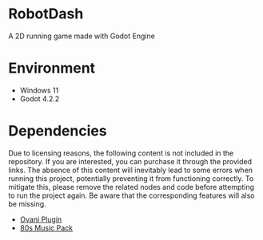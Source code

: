 # RobotDash
A 2D running game made with Godot Engine

# Environment
- Windows 11
- Godot 4.2.2

# Dependencies
Due to licensing reasons, the following content is not included in the repository. If you are interested, you can purchase it through the provided links.
The absence of this content will inevitably lead to some errors when running this project, potentially preventing it from functioning correctly. To mitigate this, please remove the related nodes and code before attempting to run the project again. Be aware that the corresponding features will also be missing.

- [Ovani Plugin](https://ovanisound.com/products/godot-audio-plugin)
- [80s Music Pack](https://ovanisound.com/products/80s-music-pack)
